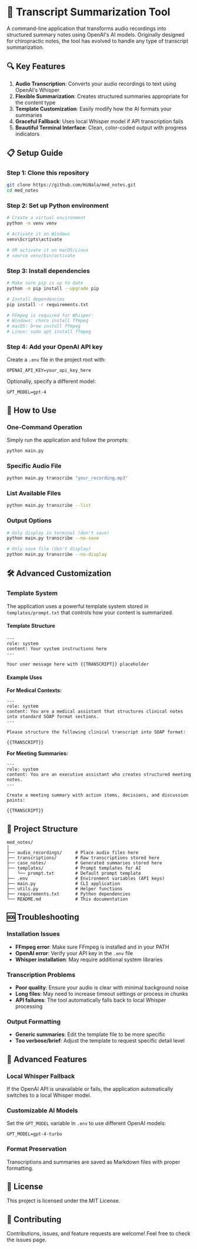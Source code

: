 # 📝 Transcript Summarization Tool

A command-line application that transforms audio recordings into structured summary notes using OpenAI's AI models. Originally designed for chiropractic notes, the tool has evolved to handle any type of transcript summarization.

## 🔍 Key Features

1. **Audio Transcription**: Converts your audio recordings to text using OpenAI's Whisper
2. **Flexible Summarization**: Creates structured summaries appropriate for the content type
3. **Template Customization**: Easily modify how the AI formats your summaries
4. **Graceful Fallback**: Uses local Whisper model if API transcription fails
5. **Beautiful Terminal Interface**: Clean, color-coded output with progress indicators

## 📋 Setup Guide

### Step 1: Clone this repository
```bash
git clone https://github.com/HiNala/med_notes.git
cd med_notes
```

### Step 2: Set up Python environment
```bash
# Create a virtual environment
python -m venv venv

# Activate it on Windows
venv\Scripts\activate

# OR activate it on macOS/Linux
# source venv/bin/activate
```

### Step 3: Install dependencies
```bash
# Make sure pip is up to date
python -m pip install --upgrade pip

# Install dependencies
pip install -r requirements.txt

# FFmpeg is required for Whisper:
# Windows: choco install ffmpeg
# macOS: brew install ffmpeg
# Linux: sudo apt install ffmpeg
```

### Step 4: Add your OpenAI API key
Create a `.env` file in the project root with:
```
OPENAI_API_KEY=your_api_key_here
```

Optionally, specify a different model:
```
GPT_MODEL=gpt-4
```

## 🎯 How to Use

### One-Command Operation
Simply run the application and follow the prompts:
```bash
python main.py
```

### Specific Audio File
```bash
python main.py transcribe "your_recording.mp3"
```

### List Available Files
```bash
python main.py transcribe --list
```

### Output Options
```bash
# Only display in terminal (don't save)
python main.py transcribe --no-save

# Only save file (don't display)
python main.py transcribe --no-display
```

## 🛠️ Advanced Customization

### Template System

The application uses a powerful template system stored in `templates/prompt.txt` that controls how your content is summarized.

#### Template Structure
```
---
role: system
content: Your system instructions here
---

Your user message here with {{TRANSCRIPT}} placeholder
```

#### Example Uses

**For Medical Contexts:**
```
---
role: system
content: You are a medical assistant that structures clinical notes into standard SOAP format sections.
---

Please structure the following clinical transcript into SOAP format:

{{TRANSCRIPT}}
```

**For Meeting Summaries:**
```
---
role: system
content: You are an executive assistant who creates structured meeting notes.
---

Create a meeting summary with action items, decisions, and discussion points:

{{TRANSCRIPT}}
```

## 📁 Project Structure

```
med_notes/
│
├── audio_recordings/     # Place audio files here
├── transcriptions/       # Raw transcriptions stored here
├── case_notes/           # Generated summaries stored here
├── templates/            # Prompt templates for AI
│   └── prompt.txt        # Default prompt template
├── .env                  # Environment variables (API keys)
├── main.py               # CLI application
├── utils.py              # Helper functions
├── requirements.txt      # Python dependencies
└── README.md             # This documentation
```

## 🆘 Troubleshooting

### Installation Issues
- **FFmpeg error**: Make sure FFmpeg is installed and in your PATH
- **OpenAI error**: Verify your API key in the `.env` file
- **Whisper installation**: May require additional system libraries

### Transcription Problems
- **Poor quality**: Ensure your audio is clear with minimal background noise
- **Long files**: May need to increase timeout settings or process in chunks
- **API failures**: The tool automatically falls back to local Whisper processing

### Output Formatting
- **Generic summaries**: Edit the template file to be more specific
- **Too verbose/brief**: Adjust the template to request specific detail level

## 🚀 Advanced Features

### Local Whisper Fallback
If the OpenAI API is unavailable or fails, the application automatically switches to a local Whisper model.

### Customizable AI Models
Set the `GPT_MODEL` variable in `.env` to use different OpenAI models:
```
GPT_MODEL=gpt-4-turbo
```

### Format Preservation
Transcriptions and summaries are saved as Markdown files with proper formatting.

## 📄 License

This project is licensed under the MIT License.

## 🤝 Contributing

Contributions, issues, and feature requests are welcome! Feel free to check the issues page. 